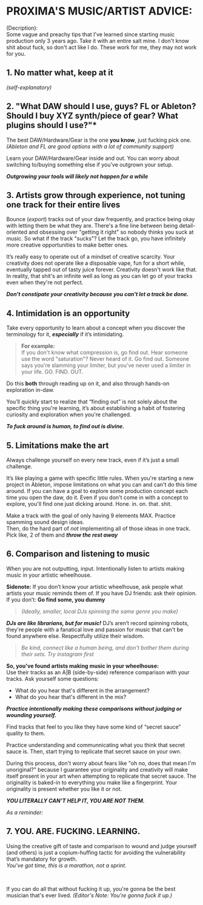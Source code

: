 <h1>PR0XIMA'S MUSIC/ARTIST  ADVICE:</h1>
(Decription): <br>Some vague and preachy tips that I've learned since starting music production only 3 years ago. Take it with an entire salt mine. I don't know shit about fuck, so don't act like I do. These work for me, they may not work for you.

  

## 1. **No matter what, keep at it**
*(self-explanatory)*

## 2. **"What DAW should I use, guys? FL or Ableton? Should I buy XYZ synth/piece of gear? What plugins should I use?"***
The best DAW/Hardware/Gear is the one **you know**, just fucking pick one.
*(Ableton and FL are good options with a lot of community support)*

Learn your DAW/Hardware/Gear inside and out. You can worry about switching to/buying something else if you’ve outgrown your setup. 

***Outgrowing your tools will likely not happen for a while***


## 3. **Artists grow through experience, not tuning one track for their entire lives**
Bounce (*export*) tracks out of your daw frequently, and practice being okay with letting them be what they are.  There's a fine line between being detail-oriented and obsessing over "getting it right" so nobody thinks you suck at music. So what if the track "sucks"? Let the track go, you have  infinitely more creative opportunities to make better ones.

 It’s really easy to operate out of a mindset of creative scarcity. Your creativity does not operate like a disposable vape, fun for a short while, eventually tapped out of tasty juice forever.
Creativity doesn't work like that. In reality, that shit's an infinite well as long as you can let go of your tracks even when they're not perfect. 

***Don't constipate your creativity because you can't let a track be done.*** 

## 4. **Intimidation is an opportunity**
Take every opportunity to learn about a concept when you discover the terminology for it, ***especially*** if it’s intimidating. 

> **For example:** <br>If you don't know what compression is, go find out. 
> Hear someone use the word "saturation"? Never heard of it. Go find out.
> Someone says you're slamming your limiter, but you've never used a limiter in your life.
> GO. FIND. OUT. 

Do this **both** through reading up on it, and also through hands-on exploration in-daw.

  You’ll quickly start to realize that “finding out” is not solely about the specific thing you're learning, it’s about establishing a habit of fostering curiosity and exploration when you're challenged. <br>

***To fuck around is human, to find out is divine.***

 

## 5. **Limitations make the art**

Always challenge yourself on every new track, even if it’s just a small challenge.

It’s like playing a game with specific little rules. When you're starting a new project in Ableton, impose limitations on what you can and can't do this time around. If you can have a goal to explore some production concept each time you open the daw, do it. Even if you don't come in with a concept to explore, you'll find one just dicking around. Hone. in. on. that. shit. 

Make a track with the goal of only having 9 elements MAX. 
Practice spamming sound design ideas.  
Then, do the hard part of _not_ implementing all of those ideas in one track. 
Pick like, 2 of them and ***throw the rest away***

 

## 6. **Comparison and listening to music**

When you are not outputting, input. Intentionally listen to artists making music in your artistic wheelhouse.

 **Sidenote:** If you don’t know your artistic wheelhouse, ask people what artists  your music reminds them of. 
If you have DJ friends: ask their opinion.
If you don’t: **Go find some, you dummy**
 

> *(Ideally, smaller, local DJs spinning the same genre you make)*

***DJs are like librarians, but for music!***
 DJ’s aren’t record spinning robots, they're people with a fanatical love and passion for music that can't be found anywhere else. Respectfully utilize their wisdom.

> *Be kind, connect like a human being, and don't bother them during their sets. Try instagram first*


**So, you've found artists making music in your wheelhouse:** <br> Use their tracks as an A|B (side-by-side) reference comparison with your tracks. 
Ask yourself some questions:
 - What do you hear that's different in the arrangement? 
 - What do you hear that's different in the mix?
 
 ***Practice intentionally making these comparisons without judging or wounding yourself.***
 
Find tracks that feel to you like they have some kind of “secret sauce” quality to them. 

Practice understanding and communnicating what you think that secret sauce is. Then, start trying to replicate that secret sauce on your own.  

During this process, don't worry about fears like "oh no, does that mean I'm unoriginal?" because I guarantee your originality and creativity will make itself present in your art when attempting to replicate that secret sauce. The originality is baked-in to everything you make like a fingerprint. Your originality is present whether you like it or not.

***YOU LITERALLY CAN’T HELP IT, YOU ARE NOT THEM.*** <br>

 *As a reminder:*

## 7. **YOU. ARE. FUCKING. LEARNING.**
Using the creative gift of taste and comparison to wound and judge yourself (and others) is just a copium-huffing tactic for avoiding the vulnerability that’s mandatory for growth.<br> 
*You've got time, this is a marathon, not a sprint.*

  
<br>

If you can do all that without fucking it up, you're gonna be the best musician that's ever lived.
*(Editor's Note: You're gonna fuck it up.)*
